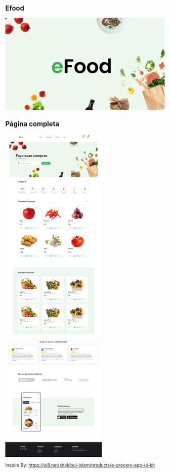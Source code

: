 ## Efood

![thumbnail](.github/thumbnail.png)

## Página completa

![expand](.github/expand.png)

Inspire By: https://ui8.net/shakibul-islam/products/e-grocery-app-ui-kit
